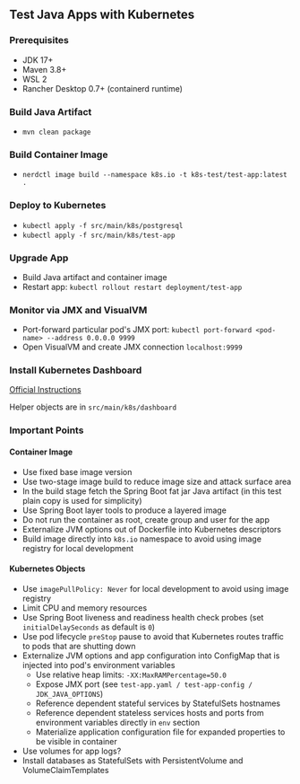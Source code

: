## Test Java Apps with Kubernetes

### Prerequisites
- JDK 17+
- Maven 3.8+
- WSL 2
- Rancher Desktop 0.7+ (containerd runtime)

### Build Java Artifact
- `mvn clean package`

### Build Container Image
- `nerdctl image build --namespace k8s.io -t k8s-test/test-app:latest .`

### Deploy to Kubernetes
- `kubectl apply -f src/main/k8s/postgresql`
- `kubectl apply -f src/main/k8s/test-app`

### Upgrade App
- Build Java artifact and container image
- Restart app: `kubectl rollout restart deployment/test-app`

### Monitor via JMX and VisualVM
- Port-forward particular pod's JMX port: `kubectl port-forward <pod-name> --address 0.0.0.0 9999`
- Open VisualVM and create JMX connection `localhost:9999`

### Install Kubernetes Dashboard
[Official Instructions](https://kubernetes.io/docs/tasks/access-application-cluster/web-ui-dashboard/)

Helper objects are in `src/main/k8s/dashboard`

### Important Points

#### Container Image
- Use fixed base image version
- Use two-stage image build to reduce image size and attack surface area
- In the build stage fetch the Spring Boot fat jar Java artifact (in this test plain copy is used for simplicity)
- Use Spring Boot layer tools to produce a layered image
- Do not run the container as root, create group and user for the app
- Externalize JVM options out of Dockerfile into Kubernetes descriptors
- Build image directly into `k8s.io` namespace to avoid using image registry for local development

#### Kubernetes Objects
- Use `imagePullPolicy: Never` for local development to avoid using image registry
- Limit CPU and memory resources
- Use Spring Boot liveness and readiness health check probes (set `initialDelaySeconds` as default is `0`)
- Use pod lifecycle `preStop` pause to avoid that Kubernetes routes traffic to pods that are shutting down
- Externalize JVM options and app configuration into ConfigMap that is injected into pod's environment variables 
  + Use relative heap limits: `-XX:MaxRAMPercentage=50.0`
  + Expose JMX port (see `test-app.yaml / test-app-config / JDK_JAVA_OPTIONS`)
  + Reference dependent stateful services by StatefulSets hostnames
  + Reference dependent stateless services hosts and ports from environment variables directly in `env` section
  + Materialize application configuration file for expanded properties to be visible in container
- Use volumes for app logs?
- Install databases as StatefulSets with PersistentVolume and VolumeClaimTemplates